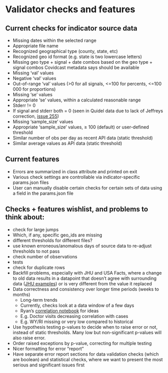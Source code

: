 # Validator checks and features

## Current checks for indicator source data

* Missing dates within the selected range
* Appropriate file name
* Recognized geographical type (county, state, etc)
* Recognized geo id format (e.g. state is two lowercase letters)
* Missing geo type + signal + date combos based on the geo type + signal combos Covidcast metadata says should be available
* Missing ‘val’ values
* Negative ‘val’ values
* Out-of-range ‘val’ values (>0 for all signals, <=100 for percents, <=100 000 for proportions)
* Missing ‘se’ values
* Appropriate ‘se’ values, within a calculated reasonable range
* Stderr != 0
* If signal and stderr both = 0 (seen in Quidel data due to lack of Jeffreys correction, [issue 255](https://github.com/cmu-delphi/covidcast-indicators/issues/255#issuecomment-692196541))
* Missing ‘sample_size’ values
* Appropriate ‘sample_size’ values, ≥ 100 (default) or user-defined threshold
* Similar number of obs per day as recent API data (static threshold)
* Similar average values as API data (static threshold)

## Current features

* Errors are summarized in class attribute and printed on exit
* Various check settings are controllable via indicator-specific params.json files
* User can manually disable certain checks for certain sets of data using a field in the params.json file

## Checks + features wishlist, and problems to think about:

* check for large jumps
* Which, if any, specific geo_ids are missing
* different thresholds for different files?
* use known erroneous/anomalous days of source data to re-adjust thresholds to not pass
* check number of observations
* tests
* check for duplicate rows
* Backfill problems, especially with JHU and USA Facts, where a change to old data results in a datapoint that doesn’t agree with surrounding data ([JHU examples](https://delphi-org.slack.com/archives/CF9G83ZJ9/p1600729151013900)) or is very different from the value it replaced
* Data correctness and consistency over longer time periods (weeks to months)
  * Long-term trends
  * Currently, checks look at a data window of a few days
  * Ryan’s [correlation notebook](https://github.com/cmu-delphi/covidcast/tree/main/R-notebooks) for ideas
  * E.g. Doctor visits decreasing correlation with cases
  * E.g. WY/RI missing or very low compared to historical
* Use hypothesis testing p-values to decide when to raise error or not, instead of static thresholds. Many low but non-significant p-values will also raise error.
* Order raised exceptions by p-value, correcting for multiple testing
* Nicer formatting for error “report”
* Have separate error report sections for data validation checks (which are boolean) and statistical checks, where we want to present the most serious and significant issues first
